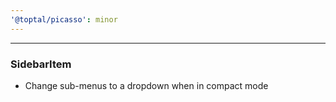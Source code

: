```yaml
---
'@toptal/picasso': minor
---
```


---

### SidebarItem

- Change sub-menus to a dropdown when in compact mode

